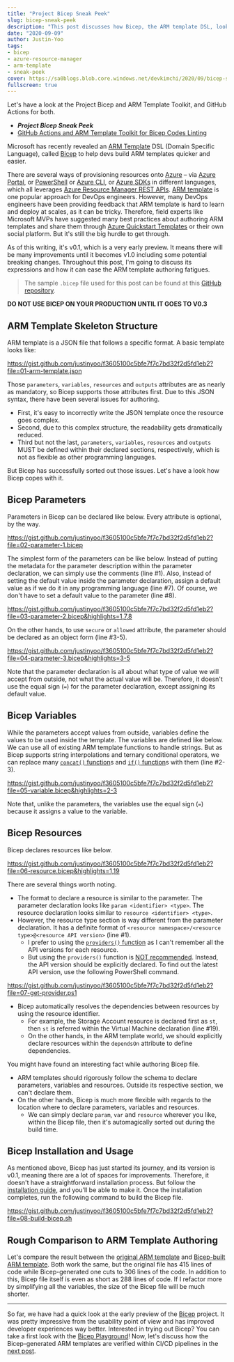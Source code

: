 ```yaml
---
title: "Project Bicep Sneak Peek"
slug: bicep-sneak-peek
description: "This post discusses how Bicep, the ARM template DSL, looks like and how we can leverage it for ARM template authoring."
date: "2020-09-09"
author: Justin-Yoo
tags:
- bicep
- azure-resource-manager
- arm-template
- sneak-peek
cover: https://sa0blogs.blob.core.windows.net/devkimchi/2020/09/bicep-sneak-peek-00.png
fullscreen: true
---
```


Let's have a look at the Project Bicep and ARM Template Toolkit, and GitHub Actions for both.

* ***Project Bicep Sneak Peek***
* [GitHub Actions and ARM Template Toolkit for Bicep Codes Linting][post next]

Microsoft has recently revealed an [ARM Template][az arm template] DSL (Domain Specific Language), called [Bicep][gh bicep] to help devs build ARM templates quicker and easier.

There are several ways of provisioning resources onto [Azure][az] &ndash; via [Azure Portal][az portal], or [PowerShell][az pwsh] or [Azure CLI][az cli], or [Azure SDKs][az sdk] in different languages, which all leverages [Azure Resource Manager REST APIs][az arm rest]. [ARM template][az arm template] is one popular approach for DevOps engineers. However, many DevOps engineers have been providing feedback that ARM template is hard to learn and deploy at scales, as it can be tricky. Therefore, field experts like Microsoft MVPs have suggested many best practices about authoring ARM templates and share them through [Azure Quickstart Templates][az arm quickstart] or their own social platform. But it's still the big hurdle to get through.

As of this writing, it's v0.1, which is a very early preview. It means there will be many improvements until it becomes v1.0 including some potential breaking changes. Throughout this post, I'm going to discuss its expressions and how it can ease the ARM template authoring fatigues.

> The sample `.bicep` file used for this post can be found at this [GitHub repository][gh sample].

**DO NOT USE BICEP ON YOUR PRODUCTION UNTIL IT GOES TO V0.3**


## ARM Template Skeleton Structure ##

ARM template is a JSON file that follows a specific format. A basic template looks like:

https://gist.github.com/justinyoo/f3605100c5bfe7f7c7bd32f2d5fd1eb2?file=01-arm-template.json

Those `parameters`, `variables`, `resources` and `outputs` attributes are as nearly as mandatory, so Bicep supports those attributes first. Due to this JSON syntax, there have been several issues for authoring.

* First, it's easy to incorrectly write the JSON template once the resource goes complex.
* Second, due to this complex structure, the readability gets dramatically reduced.
* Third but not the last, `parameters`, `variables`, `resources` and `outputs` MUST be defined within their declared sections, respectively, which is not as flexible as other programming languages.

But Bicep has successfully sorted out those issues. Let's have a look how Bicep copes with it.


## Bicep Parameters ##

Parameters in Bicep can be declared like below. Every attribute is optional, by the way.

https://gist.github.com/justinyoo/f3605100c5bfe7f7c7bd32f2d5fd1eb2?file=02-parameter-1.bicep

The simplest form of the parameters can be like below. Instead of putting the metadata for the parameter description within the parameter declaration, we can simply use the comments (line #1). Also, instead of setting the default value inside the parameter declaration, assign a default value as if we do it in any programming language (line #7). Of course, we don't have to set a default value to the parameter (line #8).

https://gist.github.com/justinyoo/f3605100c5bfe7f7c7bd32f2d5fd1eb2?file=03-parameter-2.bicep&highlights=1,7,8

On the other hands, to use `secure` or `allowed` attribute, the parameter should be declared as an object form (line #3-5).

https://gist.github.com/justinyoo/f3605100c5bfe7f7c7bd32f2d5fd1eb2?file=04-parameter-3.bicep&highlights=3-5

Note that the parameter declaration is all about what type of value we will accept from outside, not what the actual value will be. Therefore, it doesn't use the equal sign (`=`) for the parameter declaration, except assigning its default value.


## Bicep Variables ##

While the parameters accept values from outside, variables define the values to be used inside the template. The variables are defined like below. We can use all of existing ARM template functions to handle strings. But as Bicep supports string interpolations and ternary conditional operators, we can replace many [`concat()` function][az arm function concat]s and [`if()` function][az arm function if]s with them (line #2-3).

https://gist.github.com/justinyoo/f3605100c5bfe7f7c7bd32f2d5fd1eb2?file=05-variable.bicep&highlights=2-3

Note that, unlike the parameters, the variables use the equal sign (`=`) because it assigns a value to the variable.


## Bicep Resources ##

Bicep declares resources like below.

https://gist.github.com/justinyoo/f3605100c5bfe7f7c7bd32f2d5fd1eb2?file=06-resource.bicep&highlights=1,19

There are several things worth noting.

* The format to declare a resource is similar to the parameter. The parameter declaration looks like `param <identifier> <type>`. The resource declaration looks similar to `resource <identifier> <type>`.
* However, the resource type section is way different from the parameter declaration. It has a definite format of `<resource namespace>/<resource type>@<resource API version>` (line #1).
  * I prefer to using the [`providers()` function][az arm function providers] as I can't remember all the API versions for each resource.
  * But using the `providers()` function is [NOT recommended][az arm validation providers]. Instead, the API version should be explicitly declared. To find out the latest API version, use the following PowerShell command.

https://gist.github.com/justinyoo/f3605100c5bfe7f7c7bd32f2d5fd1eb2?file=07-get-provider.ps1

* Bicep automatically resolves the dependencies between resources by using the resource identifier.
  * For example, the Storage Account resource is declared first as `st`, then `st` is referred within the Virtual Machine declaration (line #19).
  * On the other hands, in the ARM template world, we should explicitly declare resources within the `dependsOn` attribute to define dependencies.

You might have found an interesting fact while authoring Bicep file.

* ARM templates should rigorously follow the schema to declare parameters, variables and resources. Outside its respective section, we can't declare them.
* On the other hands, Bicep is much more flexible with regards to the location where to declare parameters, variables and resources.
  * We can simply declare `param`, `var` and `resource` wherever you like, within the Bicep file, then it's automagically sorted out during the build time.


## Bicep Installation and Usage ##

As mentioned above, Bicep has just started its journey, and its version is v0.1, meaning there are a lot of spaces for improvements. Therefore, it doesn't have a straightforward installation process. But follow the [installation guide][az bicep install], and you'll be able to make it. Once the installation completes, run the following command to build the Bicep file.

https://gist.github.com/justinyoo/f3605100c5bfe7f7c7bd32f2d5fd1eb2?file=08-build-bicep.sh


## Rough Comparison to ARM Template Authoring ##

Let's compare the result between the [original ARM template][az arm template manual] and [Bicep-built ARM template][az arm template bicep]. Both work the same, but the original file has 415 lines of code while Bicep-generated one cuts to 306 lines of the code. In addition to this, Bicep file itself is even as short as 288 lines of code. If I refactor more by simplifying all the variables, the size of the Bicep file will be much shorter.

---

So far, we have had a quick look at the early preview of the [Bicep][gh bicep] project. It was pretty impressive from the usability point of view and has improved developer experiences way better. Interested in trying out Bicep? You can take a first look with the [Bicep Playground][az bicep playground]! Now, let's discuss how the Bicep-generated ARM templates are verified within CI/CD pipelines in the [next post][post next].


[post next]: /2020/09/30/github-actions-and-arm-template-toolkit-to-test-bicep-codes/

[gh sample]: https://github.com/devkimchi/LiveStream-VM-Setup-Sample/blob/main/bicep/azuredeploy.bicep
[gh bicep]: https://github.com/Azure/bicep

[az]: https://azure.microsoft.com/?WT.mc_id=devkimchicom-blog-juyoo
[az portal]: https://azure.microsoft.com/features/azure-portal/?WT.mc_id=devkimchicom-blog-juyoo
[az pwsh]: https://docs.microsoft.com/powershell/azure/new-azureps-module-az?view=azps-4.6.1&WT.mc_id=devkimchicom-blog-juyoo
[az cli]: https://docs.microsoft.com/cli/azure/what-is-azure-cli?view=azure-cli-latest&WT.mc_id=devkimchicom-blog-juyoo
[az sdk]: https://azure.microsoft.com/downloads/?WT.mc_id=devkimchicom-blog-juyoo

[az arm rest]: https://docs.microsoft.com/rest/api/resources/?WT.mc_id=devkimchicom-blog-juyoo
[az arm quickstart]: https://azure.microsoft.com/resources/templates/?WT.mc_id=devkimchicom-blog-juyoo
[az arm template]: https://docs.microsoft.com/azure/azure-resource-manager/templates/overview?WT.mc_id=devkimchicom-blog-juyoo
[az arm template manual]: https://github.com/devkimchi/LiveStream-VM-Setup-Sample/blob/main/azuredeploy.json
[az arm template bicep]: https://github.com/devkimchi/LiveStream-VM-Setup-Sample/blob/main/bicep/azuredeploy.json
[az arm function concat]: https://docs.microsoft.com/azure/azure-resource-manager/templates/template-functions-string?WT.mc_id=devkimchicom-blog-juyoo#concat
[az arm function if]: https://docs.microsoft.com/azure/azure-resource-manager/templates/template-functions-logical?WT.mc_id=devkimchicom-blog-juyoo#if
[az arm function providers]: https://docs.microsoft.com/azure/azure-resource-manager/templates/template-functions-resource?WT.mc_id=devkimchicom-blog-juyoo#providers
[az arm validation providers]: https://docs.microsoft.com/azure/azure-resource-manager/templates/test-cases?WT.mc_id=devkimchicom-blog-juyoo#use-hardcoded-api-version

[az bicep install]: https://github.com/Azure/bicep/blob/master/docs/installing.md
[az bicep playground]: https://aka.ms/bicepdemo

